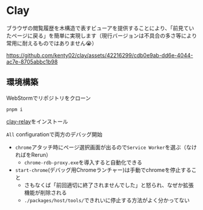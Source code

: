 # Clay

ブラウザの閲覧履歴を木構造で表すビューアを提供することにより、「前見ていたページに戻る」を簡単に実現します（現行バージョンは不具合の多さ等により常用に耐えるものではありません😭）


https://github.com/kenty02/clay/assets/42216299/cdb0e9ab-dd6e-4044-ac7e-8705abbc1b98


## 環境構築

WebStormでリポジトリをクローン

```shell
pnpm i
```

[clay-relay](https://github.com/kenty02/clay-relay)をインストール

`All` configurationで両方のデバッグ開始

- `chrome`アタッチ時にページ選択画面が出るので`Service Worker`を選ぶ（なければをRerun）
  - `chrome-rdb-proxy.exe`を導入すると自動化できる
- `start-chrome`(デバッグ用Chromeランチャー)は手動でchromeを停止すること
  - さもなくば「前回適切に終了されませんでした」と怒られ、なぜか拡張機能が削除される
  - `./packages/host/tools/`できれいに停止する方法がよく分かってない
